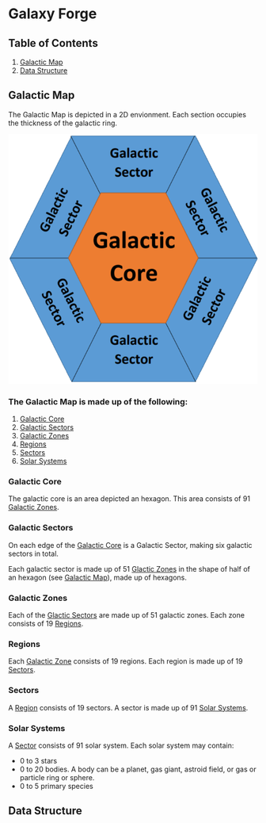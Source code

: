 # Galaxy Forge

## Table of Contents
1. [Galactic Map](#galactic-map)
2. [Data Structure](#data-structure)

## Galactic Map

The Galactic Map is depicted in a 2D envionment. Each section occupies the thickness of the galactic ring.

![Image map](/galaxyMap.png)

### The Galactic Map is made up of the following:
1. [Galactic Core](#galactic-core)
2. [Galactic Sectors](#galactic-sectors)
3. [Galactic Zones](#galactic-zones)
4. [Regions](#regions)
5. [Sectors](#sectors)
6. [Solar Systems](#solar-systems)

### Galactic Core

The galactic core is an area depicted an hexagon. This area consists of 91 [Galactic Zones](#galactic-zones).

### Galactic Sectors

On each edge of the [Galactic Core](#galactic-core) is a Galactic Sector, making six galactic sectors in total. 

Each galactic sector is made up of 51 [Glactic Zones](#galactic-zones) in the shape of half of an hexagon (see [Galactic Map](#galactic-map)), made up of hexagons.

### Galactic Zones

Each of the [Glactic Sectors](#galactic-sectors) are made up of 51 galactic zones. Each zone consists of 19 [Regions](#regions).

### Regions

Each [Galactic Zone](#galactic-zones) consists of 19 regions. Each region is made up of 19 [Sectors](#sectors).

### Sectors

A [Region](#regions) consists of 19 sectors. A sector is made up of 91 [Solar Systems](#solar-systems).

### Solar Systems

A [Sector](#sector) consists of 91 solar system. Each solar system may contain:
* 0 to 3 stars
* 0 to 20 bodies. A body can be a planet, gas giant, astroid field, or gas or particle ring or sphere.
* 0 to 5 primary species

## Data Structure